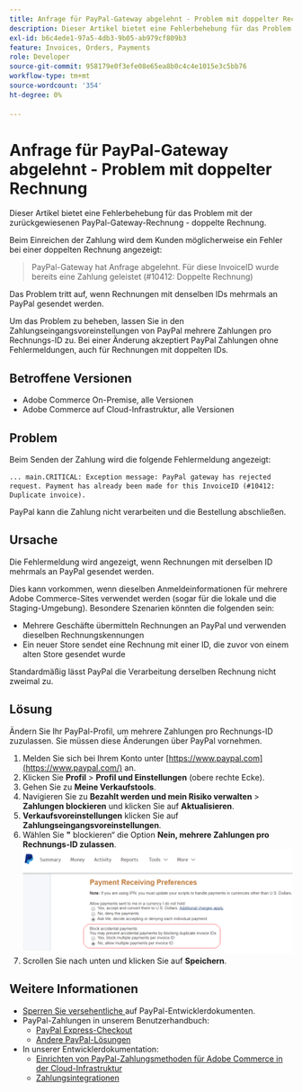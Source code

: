 ```yaml
---
title: Anfrage für PayPal-Gateway abgelehnt - Problem mit doppelter Rechnung
description: Dieser Artikel bietet eine Fehlerbehebung für das Problem mit der zurückgewiesenen PayPal-Gateway-Rechnung - doppelte Rechnung.
exl-id: b6c4ede1-97a5-4db3-9b05-ab979cf809b3
feature: Invoices, Orders, Payments
role: Developer
source-git-commit: 958179e0f3efe08e65ea8b0c4c4e1015e3c5bb76
workflow-type: tm+mt
source-wordcount: '354'
ht-degree: 0%

---
```


# Anfrage für PayPal-Gateway abgelehnt - Problem mit doppelter Rechnung

Dieser Artikel bietet eine Fehlerbehebung für das Problem mit der zurückgewiesenen PayPal-Gateway-Rechnung - doppelte Rechnung.

Beim Einreichen der Zahlung wird dem Kunden möglicherweise ein Fehler bei einer doppelten Rechnung angezeigt:

>PayPal-Gateway hat Anfrage abgelehnt. Für diese InvoiceID wurde bereits eine Zahlung geleistet (\#10412: Doppelte Rechnung)

Das Problem tritt auf, wenn Rechnungen mit denselben IDs mehrmals an PayPal gesendet werden.

Um das Problem zu beheben, lassen Sie in den Zahlungseingangsvoreinstellungen von PayPal mehrere Zahlungen pro Rechnungs-ID zu. Bei einer Änderung akzeptiert PayPal Zahlungen ohne Fehlermeldungen, auch für Rechnungen mit doppelten IDs.

## Betroffene Versionen

* Adobe Commerce On-Premise, alle Versionen
* Adobe Commerce auf Cloud-Infrastruktur, alle Versionen

## Problem

Beim Senden der Zahlung wird die folgende Fehlermeldung angezeigt:

```
... main.CRITICAL: Exception message: PayPal gateway has rejected request. Payment has already been made for this InvoiceID (#10412: Duplicate invoice).
```

PayPal kann die Zahlung nicht verarbeiten und die Bestellung abschließen.

## Ursache

Die Fehlermeldung wird angezeigt, wenn Rechnungen mit derselben ID mehrmals an PayPal gesendet werden.

Dies kann vorkommen, wenn dieselben Anmeldeinformationen für mehrere Adobe Commerce-Sites verwendet werden (sogar für die lokale und die Staging-Umgebung). Besondere Szenarien könnten die folgenden sein:

* Mehrere Geschäfte übermitteln Rechnungen an PayPal und verwenden dieselben Rechnungskennungen
* Ein neuer Store sendet eine Rechnung mit einer ID, die zuvor von einem alten Store gesendet wurde

Standardmäßig lässt PayPal die Verarbeitung derselben Rechnung nicht zweimal zu.

## Lösung

Ändern Sie Ihr PayPal-Profil, um mehrere Zahlungen pro Rechnungs-ID zuzulassen. Sie müssen diese Änderungen über PayPal vornehmen.

1. Melden Sie sich bei Ihrem Konto unter [https://www.paypal.com](https://www.paypal.com/) an.
1. Klicken Sie **Profil** > **Profil und Einstellungen** (obere rechte Ecke).
1. Gehen Sie zu **Meine Verkaufstools**.
1. Navigieren Sie zu **Bezahlt werden und mein Risiko verwalten** > **Zahlungen blockieren** und klicken Sie auf **Aktualisieren**.
1. **Verkaufsvoreinstellungen** klicken Sie auf **Zahlungseingangsvoreinstellungen**.
1. Wählen Sie **&quot;** blockieren“ die Option **Nein, mehrere Zahlungen pro Rechnungs-ID zulassen**.    ![PAYPAL_ALLOW_MULTIPLE_PAYMENTS_PER_INVOICE_ID.png](assets/paypal_allow_multiple_payments_per_invoice_id.png)
1. Scrollen Sie nach unten und klicken Sie auf **Speichern**.

## Weitere Informationen

* [Sperren Sie versehentliche ](https://developer.paypal.com/docs/admin/setup-account/#block-accidental-payments) auf PayPal-Entwicklerdokumenten.
* PayPal-Zahlungen in unserem Benutzerhandbuch:
   * [PayPal Express-Checkout](/docs/commerce-admin/stores-sales/payments/paypal/paypal-express-checkout.html)
   * [Andere PayPal-Lösungen](/docs/commerce-admin/stores-sales/payments/paypal/paypal.html)
* In unserer Entwicklerdokumentation:
   * [Einrichten von PayPal-Zahlungsmethoden für Adobe Commerce in der Cloud-Infrastruktur](/docs/commerce-cloud-service/user-guide/configure-store/paypal.html)
   * [Zahlungsintegrationen](https://developer.adobe.com/commerce/php/development/payments-integrations/)
